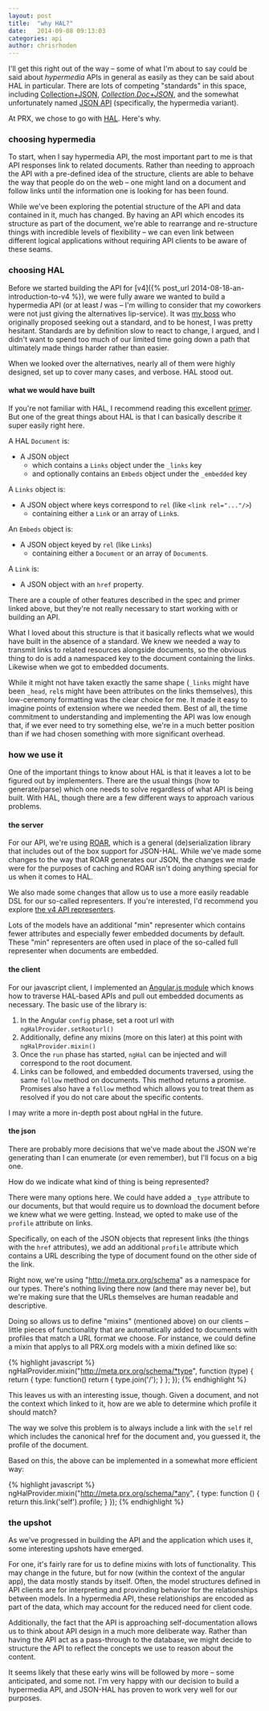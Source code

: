 ```yaml
---
layout: post
title:  "why HAL?"
date:   2014-09-08 09:13:03
categories: api
author: chrisrhoden
---
```


I'll get this right out of the way – some of what I'm about to say could be said
about *hypermedia* APIs in general as easily as they can be said about HAL in
particular. There are lots of competing "standards" in this space, including
[Collection+JSON](http://amundsen.com/media-types/collection/),
*[Collection.Doc+JSON](http://cdoc.io/)*, and the somewhat unfortunately named
[JSON API](http://jsonapi.org/) (specifically, the hypermedia variant).

At PRX, we chose to go with [HAL](http://stateless.co/hal_specification.html).
Here's why.

<!--more-->

### choosing hypermedia

To start, when I say hypermedia API, the most important part to me is that API
responses link to related documents. Rather than needing to approach the API
with a pre-defined idea of the structure, clients are able to behave
the way that people do on the web – one might land on a document and follow links
until the information one is looking for has been found.

While we've been exploring the potential structure of the API and data contained
in it, much has changed. By having an API which encodes its structure as part of
the document, we're able to rearrange and re-structure things with incredible
levels of flexibility – we can even link between different logical applications
without requiring API clients to be aware of these seams.

### choosing HAL

Before we started building the API for
[v4]({% post_url 2014-08-18-an-introduction-to-v4 %}), we were fully aware we
wanted to build a hypermedia API (or at least *I* was – I'm willing to consider
that my coworkers were not just giving the alternatives lip-service). It was [my
boss](https://github.com/kookster) who originally proposed seeking out a
standard, and to be honest, I was pretty hesitant. Standards are by definition
slow to react to change, I argued, and I didn't want to spend too much of our
limited time going down a path that ultimately made things harder rather than
easier.

When we looked over the alternatives, nearly all of them were highly designed,
set up to cover many cases, and verbose. HAL stood out.

#### what we would have built

If you're not familiar with HAL, I recommend reading this excellent
[primer](http://phlyrestfully.readthedocs.org/en/latest/halprimer.html). But one
of the great things about HAL is that I can basically describe it super easily
right here.

A HAL `Document` is:

  * A JSON object
    * which contains a `Links` object under the `_links` key
    * and optionally contains an `Embeds` object under the `_embedded` key

A `Links` object is:

  * A JSON object where keys correspond to `rel` (like `<link rel="..."/>`)
    * containing either a `Link` or an array of `Link`s.

An `Embeds` object is:

  * A JSON object keyed by `rel` (like `Links`)
    * containing either a `Document` or an array of `Document`s.

A `Link` is:

  * A JSON object with an `href` property.


There are a couple of other features described in the spec and primer linked
above, but they're not really necessary to start working with or building an
API.

What I loved about this structure is that it basically reflects what we would
have built in the absence of a standard. We knew we needed a way to transmit
links to related resources alongside documents, so the obvious thing to do is
add a namespaced key to the document containing the links. Likewise when we got
to embedded documents.

While it might not have taken exactly the same shape (`_links` might have been
`_head`, `rel`s might have been attributes on the links themselves), this
low-ceremony formatting was the clear choice for me. It made it easy to imagine
points of extension where we needed them. Best of all, the time commitment to
understanding and implementing the API was low enough that, if we ever need to
try something else, we're in a much better position than if we had chosen
something with more significant overhead.

### how we use it

One of the important things to know about HAL is that it leaves a lot to be
figured out by implementers. There are the usual things (how to generate/parse)
which one needs to solve regardless of what API is being built. With HAL, though
there are a few different ways to approach various problems.

#### the server

For our API, we're using [ROAR](https://github.com/apotonick/roar), which
is a general (de)serialization library that includes out of the box support for
JSON-HAL. While we've made some changes to the way that ROAR generates our JSON,
the changes we made were for the purposes of caching and ROAR isn't doing
anything special for us when it comes to HAL.

We also made some changes that allow us to use a more easily readable DSL for
our so-called representers. If you're interested, I'd recommend you explore
[the v4 API representers](https://github.com/PRX/PRX.org-Backend/tree/master/app/representers).

Lots of the models have an additional "min" representer which contains
fewer attributes and especially fewer embedded documents by default. These "min"
representers are often used in place of the so-called full representer when
documents are embedded.

#### the client

For our javascript client, I implemented an
[Angular.js module](https://github.com/PRX/PRX.org-Frontend/blob/master/src/common/angular-hal.js)
which knows how to traverse HAL-based APIs and pull out embedded documents as
necessary. The basic use of the library is:

1. In the Angular `config` phase, set a root url with `ngHalProvider.setRooturl()`
2. Additionally, define any mixins (more on this later) at this point with `ngHalProvider.mixin()`
3. Once the `run` phase has started, `ngHal` can be injected and will correspond
   to the root document.
4. Links can be followed, and embedded documents traversed, using the same `follow`
   method on documents. This method returns a promise. Promises also have a `follow`
   method which allows you to treat them as resolved if you do not care about
   the specific contents.

I may write a more in-depth post about ngHal in the future.

#### the json

There are probably more decisions that we've made about the JSON we're
generating than I can enumerate (or even remember), but I'll focus on a big one.

How do we indicate what kind of thing is being represented?

There were many options here. We could have added a `_type` attribute to our
documents, but that would require us to download the document before we knew
what we were getting. Instead, we opted to make use of the `profile` attribute
on links.

Specifically, on each of the JSON objects that represent links (the things with
the `href` attributes), we add an additional `profile` attribute which contains
a URL describing the type of document found on the other side of the link.

Right now, we're using "http://meta.prx.org/schema" as a namespace for our
types. There's nothing living there now (and there may never be), but we're
making sure that the URLs themselves are human readable and descriptive.

Doing so allows us to define "mixins" (mentioned above) on our clients – little
pieces of functionality that are automatically added to documents with profiles
that match a URL format we choose. For instance, we could define a mixin that
applys to all PRX.org models with a mixin defined like so:

{% highlight javascript %}
 ngHalProvider.mixin("http://meta.prx.org/schema/*type", function (type) {
   return {
     type: function() return { type.join('/'); }
   };
 });
{% endhighlight %}

This leaves us with an interesting issue, though. Given a document, and not the
context which linked to it, how are we able to determine which profile it should
match?

The way we solve this problem is to always include a link with the `self` rel
which includes the canonical href for the document and, you guessed it, the
profile of the document.

Based on this, the above can be implemented in a somewhat more efficient way:

{% highlight javascript %}
ngHalProvider.mixin("http://meta.prx.org/schema/*any", {
  type: function () { return this.link('self').profile; }
});
{% endhighlight %}

### the upshot

As we've progressed in building the API and the application which uses it, some
interesting upshots have emerged.

For one, it's fairly rare for us to define mixins with lots of functionality. This
may change in the future, but for now (within the context of the angular app),
the data mostly stands by itself. Often, the model structures defined in API
clients are for interpreting and provinding behavior for the relationships
between models. In a hypermedia API, these relationships are encoded as part of
the data, which may account for the reduced need for client code.

Additionally, the fact that the API is approaching self-documentation allows us
to think about API design in a much more deliberate way. Rather than having the
API act as a pass-through to the database, we might decide to structure the API
to reflect the concepts we use to reason about the content.

It seems likely that these early wins will be followed by more – some
anticipated, and some not. I'm very happy with our decision to build a
hypermedia API, and JSON-HAL has proven to work very well for our purposes.
